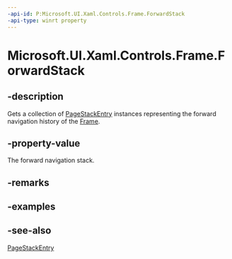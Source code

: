 ```yaml
---
-api-id: P:Microsoft.UI.Xaml.Controls.Frame.ForwardStack
-api-type: winrt property
---
```


<!-- Property syntax
public Windows.Foundation.Collections.IVector<Windows.UI.Xaml.Navigation.PageStackEntry> ForwardStack { get; }
-->

# Microsoft.UI.Xaml.Controls.Frame.ForwardStack

## -description
Gets a collection of [PageStackEntry](../microsoft.ui.xaml.navigation/pagestackentry.md) instances representing the forward navigation history of the [Frame](frame.md).

## -property-value
The forward navigation stack.

## -remarks

## -examples

## -see-also
[PageStackEntry](../microsoft.ui.xaml.navigation/pagestackentry.md)
